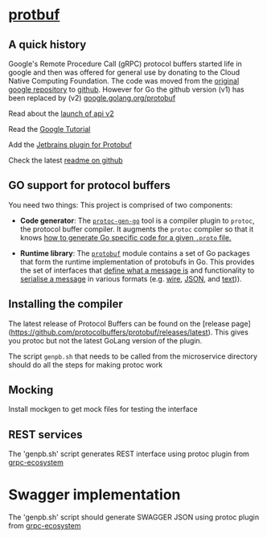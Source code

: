 # [protbuf](https://en.wikipedia.org/wiki/Protocol_Buffers)

## A quick history
Google's Remote Procedure Call (gRPC) protocol buffers started life in google and then was offered for general use
by donating to the Cloud Native Computing Foundation.  The code was moved from the 
[original google repository](https://code.google.com/p/protobuf/) to [github](https://github.com/protocolbuffers/protobuf).  However
for Go the github version (v1) has been replaced by (v2) [google.golang.org/protobuf](https://pkg.go.dev/mod/google.golang.org/protobuf)

Read about the [launch of api v2](https://blog.golang.org/protobuf-apiv2)

Read the [Google Tutorial](https://developers.google.com/protocol-buffers/docs/gotutorial)

Add the [Jetbrains plugin for Protobuf](https://plugins.jetbrains.com/plugin/8277-protobuf-support)

Check the latest [readme on github](https://pkg.go.dev/mod/google.golang.org/protobuf)

## GO support for protocol buffers

You need two things:
This project is comprised of two components:

* **Code generator**: The [`protoc-gen-go`](https://pkg.go.dev/google.golang.org/protobuf/cmd/protoc-gen-go) 
tool is a compiler plugin to `protoc`, the protocol buffer compiler. It augments the `protoc` compiler so that
it knows [how to generate Go specific code for a
 given `.proto` file.](https://developers.google.com/protocol-buffers/docs/reference/go-generated)

* **Runtime library**: The [`protobuf`](https://pkg.go.dev/mod/google.golang.org/protobuf) module contains a set of Go packages that
form the runtime implementation of protobufs in Go. This provides the set of interfaces that
[define what a message is](https://pkg.go.dev/google.golang.org/protobuf/reflect/protoreflect) 
and functionality to [serialise a message](https://pkg.go.dev/google.golang.org/protobuf/proto)
in various formats (e.g. [wire](https://pkg.go.dev/google.golang.org/protobuf/proto),
[JSON](https://pkg.go.dev/google.golang.org/protobuf/encoding/protojson), and 
[text](https://pkg.go.dev/google.golang.org/protobuf/encoding/prototext))).

## Installing the compiler
The latest release of Protocol Buffers can be found on the [release page]
(https://github.com/protocolbuffers/protobuf/releases/latest).  This gives you protoc but not the latest GoLang
version of the plugin.

The script `genpb.sh` that needs to be called from the microservice directory should do all the steps
for making protoc work

## Mocking
Install mockgen to get mock files for testing the interface

## REST services
The 'genpb.sh' script generates REST interface using protoc plugin from
[grpc-ecosystem](https://github.com/grpc-ecosystem/grpc-gateway)

# Swagger implementation
The 'genpb.sh' script should generate SWAGGER JSON  using protoc plugin from
[grpc-ecosystem](https://github.com/grpc-ecosystem/grpc-gateway)
